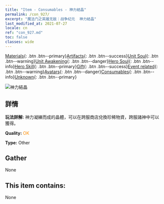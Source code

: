 ```yaml
---
title: "Item - Consumables - 神力結晶"
permalink: /con_927/
excerpt: "魔法门之英雄无敌：战争纪元  神力結晶"
last_modified_at: 2021-07-27
locale: cn
ref: "con_927.md"
toc: false
classes: wide
---
```

 [Materials](/ItemsCN/){: .btn .btn--primary}[Artifacts](/ItemsCN/Artifacts/){: .btn .btn--success}[Unit Soul](/ItemsCN/UnitSoul/){: .btn .btn--warning}[Unit Awakening](/ItemsCN/UnitAwakening/){: .btn .btn--danger}[Hero Soul](/ItemsCN/HeroSoul/){: .btn .btn--info}[Hero Skill](/ItemsCN/HeroSkill/){: .btn .btn--primary}[Gift](/ItemsCN/Gift/){: .btn .btn--success}[Event related](/ItemsCN/Events/){: .btn .btn--warning}[Avatars](/ItemsCN/Avatars/){: .btn .btn--danger}[Consumables](/ItemsCN/Consumables/){: .btn .btn--info}[Unknown](/ItemsCN/Unknown/){: .btn .btn--primary}

 ![神力結晶](/images/t/i_godStone.png)

## 詳情
 **玩法詳解:** 神力凝練而成的晶體，可以在跨服商店兌換珍稀物資，跨服諸神中可以獲得。

 **Quality:** <span style="color: #FF8C00">OK</span>

 **Type:** Other

## Gather

  None

## This item contains:

  None

